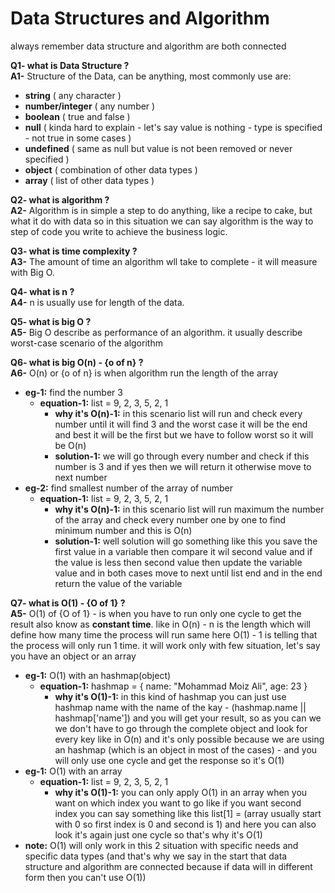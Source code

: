 #  Data Structures and Algorithm

always remember data structure and algorithm are both connected

**Q1- what is Data Structure ?** <br />
**A1-** Structure of the Data, can be anything, most commonly use are:
- **string** ( any character )
- **number/integer** ( any number )
- **boolean** ( true and false )
- **null** ( kinda hard to explain - let's say value is nothing - type is specified - not true in some cases )
- **undefined** ( same as null but value is not been removed or never specified )
- **object** ( combination of other data types )
- **array** ( list of other data types )

**Q2- what is algorithm ?** <br />
**A2-** Algorithm is in simple a step to do anything, like a recipe to cake, but what it do with data so in this situation we can say algorithm is the way to step of code you write to achieve the business logic.

**Q3- what is time complexity ?** <br />
**A3-** The amount of time an algorithm wll take to complete - it will measure with Big O.

**Q4- what is n ?** <br />
**A4-** n is usually use for length of the data.

**Q5- what is big O ?** <br />
**A5-** Big O describe as performance of an algorithm. it usually describe worst-case scenario of the algorithm

**Q6- what is big O(n) - {o of n} ?** <br />
**A6-** O(n) or {o of n} is when algorithm run the length of the array
- **eg-1:** find the number 3
    - **equation-1:** list = 9, 2, 3, 5, 2, 1
        - **why it's O(n)-1:** in this scenario list will run and check every number until it will find 3 and the worst case it will be the end and best it will be the first but we have to follow worst so it will be O(n)
        -  **solution-1:** we will go through every number and check if this number is 3 and if yes then we will return it otherwise move to next number
- **eg-2:** find smallest number of the array of number
    - **equation-1:** list = 9, 2, 3, 5, 2, 1
        - **why it's O(n)-1:** in this scenario list will run maximum the number of the array and check every number one by one to find minimum number and this is O(n)
        -  **solution-1:** well solution will go something like this you save the first value in a variable then compare it wil second value and if the value is less then second value then update the variable value and in both cases move to next until list end and in the end return the value of the variable

**Q7- what is O(1) - {O of 1} ?** <br />
**A5-** O(1) of {O of 1} - is when you have to run only one cycle to get the result also know as **constant time**. like in O(n) - n is the length which will define how many time the process will run same here O(1) - 1 is telling that the process will only run 1 time. it will work only with few situation, let's say you have an object or an array
- **eg-1:** O(1) with an hashmap(object)
    - **equation-1:** hashmap = { name: "Mohammad Moiz Ali", age: 23 }
        - **why it's O(1)-1:** in this kind of hashmap you can just use hashmap name with the name of the kay - (hashmap.name || hashmap['name']) and you will get your result, so as you can we we don't have to go through the complete object and look for every key like in O(n) and it's only possible because we are using an hashmap (which is an object in most of the cases) - and you will only use one cycle and get the response so it's O(1)
- **eg-1:** O(1) with an array
    - **equation-1:** list = 9, 2, 3, 5, 2, 1
        - **why it's O(1)-1:** you can only apply O(1) in an array when you want on which index you want to go like if you want second index you can say something like this list[1] = (array usually start with 0 so first index is 0 and second is 1) and here you can also look it's again just one cycle so that's why it's O(1)
- **note:** O(1) will only work in this 2 situation with specific needs and specific data types (and that's why we say in the start that data structure and algorithm are connected because if data will in different form then you can't use O(1))


